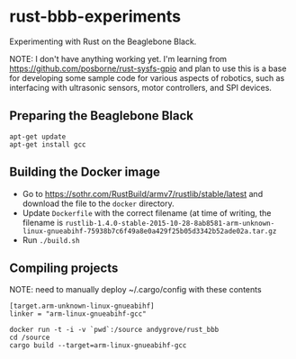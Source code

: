 # rust-bbb-experiments

Experimenting with Rust on the Beaglebone Black.

NOTE: I don't have anything working yet. I'm learning from https://github.com/posborne/rust-sysfs-gpio and plan to use this is a base for developing some sample code for various aspects of robotics, such as interfacing with ultrasonic sensors, motor controllers, and SPI devices.

## Preparing the Beaglebone Black

```
apt-get update
apt-get install gcc
```

## Building the Docker image

- Go to https://sothr.com/RustBuild/armv7/rustlib/stable/latest and download the file to the `docker` directory. 
- Update `Dockerfile` with the correct filename (at time of writing, the filename is `rustlib-1.4.0-stable-2015-10-28-8ab8581-arm-unknown-linux-gnueabihf-75938b7c6f49a8e0a429f25b05d3342b52ade02a.tar.gz`
- Run `./build.sh`

## Compiling projects

NOTE: need to manually deploy ~/.cargo/config with these contents

```
[target.arm-unknown-linux-gnueabihf]
linker = "arm-linux-gnueabihf-gcc"
```

```
docker run -t -i -v `pwd`:/source andygrove/rust_bbb
cd /source
cargo build --target=arm-linux-gnueabihf-gcc

```

